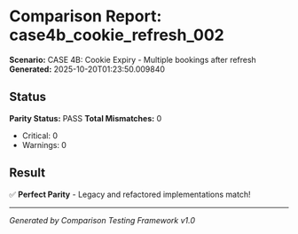 # Comparison Report: case4b_cookie_refresh_002
**Scenario:** CASE 4B: Cookie Expiry - Multiple bookings after refresh
**Generated:** 2025-10-20T01:23:50.009840

## Status
**Parity Status:** PASS
**Total Mismatches:** 0
  - Critical: 0
  - Warnings: 0

## Result
✅ **Perfect Parity** - Legacy and refactored implementations match!

---
*Generated by Comparison Testing Framework v1.0*
